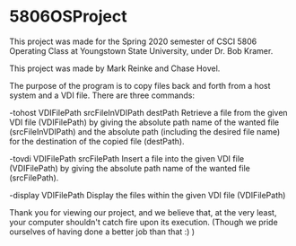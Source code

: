 # 5806OSProject

This project was made for the Spring 2020 semester of CSCI 5806 Operating Class at Youngstown State University, under Dr. Bob Kramer.
 
This project was made by Mark Reinke and Chase Hovel.
 
The purpose of the program is to copy files back and forth from a host system and a VDI file. There are three commands:

 -tohost VDIFilePath srcFileInVDIPath destPath
      Retrieve a file from the given VDI file (VDIFilePath) by giving the absolute path name of the wanted file (srcFileInVDIPath)
      and the absolute path (including the desired file name) for the destination of the copied file (destPath).
 
 -tovdi VDIFilePath srcFilePath
      Insert a file into the given VDI file (VDIFilePath) by giving the absolute path name of the wanted file (srcFilePath).
 
 -display VDIFilePath
      Display the files within the given VDI file (VDIFilePath)
 
 
 Thank you for viewing our project, and we believe that, at the very least, your computer shouldn't catch fire upon its execution.
 (Though we pride ourselves of having done a better job than that :) )
